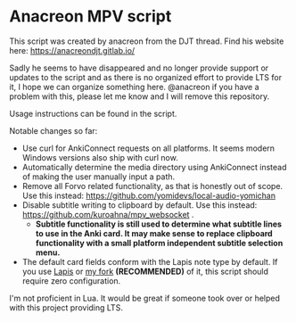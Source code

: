 # Anacreon MPV script

This script was created by anacreon from the DJT thread. Find his website here: https://anacreondjt.gitlab.io/

Sadly he seems to have disappeared and no longer provide support or updates to the script and as there is no organized effort to provide LTS for it, I hope we can organize something here. @anacreon if you have a problem with this, please let me know and I will remove this repository.

Usage instructions can be found in the script. 

Notable changes so far:
- Use curl for AnkiConnect requests on all platforms. It seems modern Windows versions also ship with curl now.
- Automatically determine the media directory using AnkiConnect instead of making the user manually input a path. 
- Remove all Forvo related functionality, as that is honestly out of scope. Use this instead: https://github.com/yomidevs/local-audio-yomichan
- Disable subtitle writing to clipboard by default. Use this instead: https://github.com/kuroahna/mpv_websocket .
    - **Subtitle functionality is still used to determine what subtitle lines to use in the Anki card. It may make sense to replace clipboard functionality with a small platform independent subtitle selection menu.**
- The default card fields conform with the Lapis note type by default. If you use [Lapis](https://github.com/donkuri/lapis) or [my fork](https://github.com/friedrich-de/lapis-modified) **(RECOMMENDED)** of it, this script should require zero configuration.


I'm not proficient in Lua. It would be great if someone took over or helped with this project providing LTS.